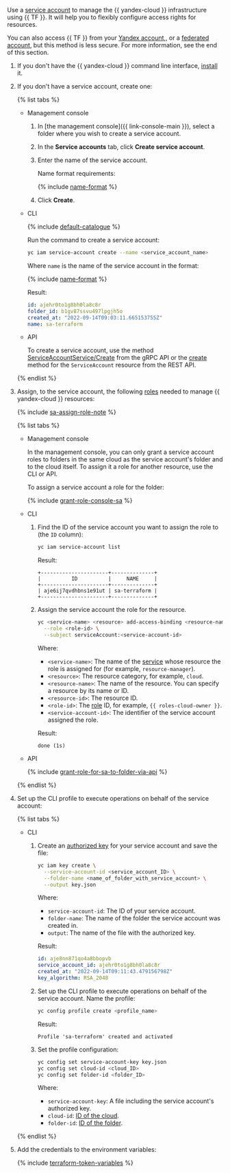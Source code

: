 Use a [service account](../iam/concepts/users/service-accounts.md) to manage the {{ yandex-cloud }} infrastructure using {{ TF }}. It will help you to flexibly configure access rights for resources.

You can also access {{ TF }} from your [Yandex account](../iam/concepts/index.md#passport),, or a [federated account](../iam/concepts/index.md#saml-federation), but this method is less secure. For more information, see the end of this section.

1. If you don't have the {{ yandex-cloud }} command line interface, [install](../cli/quickstart.md#install) it.
1. If you don't have a service account, create one:

   {% list tabs %}

   - Management console

      1. In [the management console]({{ link-console-main }}), select a folder where you wish to create a service account.
      1. In the **Service accounts** tab, click **Create service account**.
      1. Enter the name of the service account.

         Name format requirements:

         {% include [name-format](../_includes/name-format.md) %}

      1. Click **Create**.

   - CLI

      {% include [default-catalogue](../_includes/default-catalogue.md) %}

      Run the command to create a service account:

      ```bash
      yc iam service-account create --name <service_account_name>
      ```

      Where `name` is the name of the service account in the format:

      {% include [name-format](../_includes/name-format.md) %}

      Result:

      ```yaml
      id: ajehr0to1g8bh0la8c8r
      folder_id: b1gv87ssvu497lpgjh5o
      created_at: "2022-09-14T09:03:11.665153755Z"
      name: sa-terraform
      ```

   - API

      To create a service account, use the method [ServiceAccountService/Create](../iam/api-ref/grpc/service_account_service.md#Create) from the gRPC API or the [create](../iam/api-ref/ServiceAccount/create.md) method for the `ServiceAccount` resource from the REST API.

   {% endlist %}

1. Assign, to the service account, the following [roles](../iam/concepts/access-control/roles.md) needed to manage {{ yandex-cloud }} resources:

   {% include [sa-assign-role-note](../_includes/sa-assign-role-note.md) %}

   {% list tabs %}

   - Management console

      In the management console, you can only grant a service account roles to folders in the same cloud as the service account's folder and to the cloud itself. To assign it a role for another resource, use the CLI or API.

      To assign a service account a role for the folder:

      {% include [grant-role-console-sa](../_includes/grant-role-console-sa.md) %}

   - CLI

      1. Find the ID of the service account you want to assign the role to (the `ID` column):

         ```bash
         yc iam service-account list
         ```

         Result:

         ```text
         +----------------------+--------------+
         |          ID          |     NAME     |
         +----------------------+--------------+
         | aje6ij7qvdhbns1e91ut | sa-terraform |
         +----------------------+--------------+

      1. Assign the service account the role for the resource.

         ```bash
         yc <service-name> <resource> add-access-binding <resource-name>|<resource-id> \
           --role <role-id> \
           --subject serviceAccount:<service-account-id>
         ```

         Where:
         * `<service-name>`: The name of the [service](../cli/cli-ref/index.md#service-manage) whose resource the role is assigned for (for example, `resource-manager`).
         * `<resource>`: The resource category, for example, `cloud`.
         * `<resource-name>`: The name of the resource. You can specify a resource by its name or ID.
         * `<resource-id>`: The resource ID.
         * `<role-id>`: The [role](../iam/concepts/access-control/roles.md) ID, for example, `{{ roles-cloud-owner }}`.
         * `<service-account-id>`: The identifier of the service account assigned the role.

         Result:

         ```text
         done (1s)
         ```

   - API

      {% include [grant-role-for-sa-to-folder-via-api](../_includes/iam/grant-role-for-sa-to-folder-via-api.md) %}

   {% endlist %}

1. Set up the CLI profile to execute operations on behalf of the service account:

   {% list tabs %}

   - CLI

      1. Create an [authorized key](../iam/concepts/authorization/key.md) for your service account and save the file:

         ```bash
         yc iam key create \
           --service-account-id <service_account_ID> \
           --folder-name <name_of_folder_with_service_account> \
           --output key.json
         ```

         Where:
         * `service-account-id`: The ID of your service account.
         * `folder-name`: The name of the folder the service account was created in.
         * `output`: The name of the file with the authorized key.

         Result:

         ```yaml
         id: aje8nn871qo4a8bbopvb
         service_account_id: ajehr0to1g8bh0la8c8r
         created_at: "2022-09-14T09:11:43.479156798Z"
         key_algorithm: RSA_2048
         ```

      1. Set up the CLI profile to execute operations on behalf of the service account. Name the profile:

         ```bash
         yc config profile create <profile_name>
         ```

         Result:

         ```text
         Profile 'sa-terraform' created and activated
         ```

      1. Set the profile configuration:

         ```bash
         yc config set service-account-key key.json
         yc config set cloud-id <cloud_ID>
         yc config set folder-id <folder_ID>
         ```

         Where:
         * `service-account-key`: A file including the service account's authorized key.
         * `cloud-id`: [ID of the cloud](../resource-manager/operations/cloud/get-id.md).
         * `folder-id`: [ID of the folder](../resource-manager/operations/folder/get-id.md).

   {% endlist %}

1. Add the credentials to the environment variables:

   {% include [terraform-token-variables](../_includes/terraform-token-variables.md) %}
